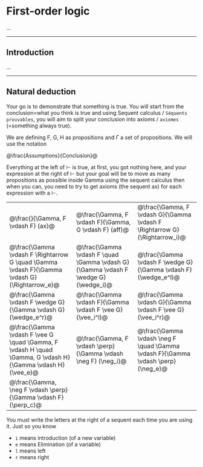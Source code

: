 # First-order logic

...

<hr class="sr">

## Introduction

...

<hr class="sr">

## Natural deduction

Your go is to demonstrate that something is
true. You will start from the conclusion=what you
think is true and using Sequent calculus / ``Séquents prouvables``,
you will aim to split your conclusion into axioms / ``axiomes``
(=something always true).

We are defining F, G, H as propositions and $\Gamma$ 
a set of propositions. We will use the notation

@\frac{Assumptions}{Conclusion}@

Everything at the left of $\vdash$ is true, 
at first, you got nothing here, and your expression
at the right of $\vdash$
but your goal will be to move as many propositions
as possible inside Gamma using the sequent calculus
then when you can, you need to try to get axioms
(the sequent ax) for each expression with a $\vdash$.

<table class="table">
    <tr>
        <td>@\frac{}{\Gamma, F \vdash F} (ax)@</td>
        <td>@\frac{\Gamma, F \vdash F}{\Gamma, G \vdash F} (aff)@</td>
        <td>@\frac{\Gamma, F \vdash G}{\Gamma \vdash F \Rightarrow G} (\Rightarrow_i)@</td>    </tr>
    <tr>
        <td>@\frac{\Gamma \vdash F \Rightarrow G \quad \Gamma \vdash F}{\Gamma \vdash G} (\Rightarrow_e)@</td>
        <td>@\frac{\Gamma \vdash F \quad \Gamma \vdash G}{\Gamma \vdash F \wedge G} (\wedge_i)@</td>
        <td>@\frac{\Gamma \vdash F \wedge G}{\Gamma \vdash F} (\wedge_e^l)@</td>
    </tr>
    <tr>
        <td>@\frac{\Gamma \vdash F \wedge G}{\Gamma \vdash G} (\wedge_e^r)@</td>
        <td>@\frac{\Gamma \vdash F}{\Gamma \vdash F \vee G} (\vee_i^l)@</td>
        <td>@\frac{\Gamma \vdash G}{\Gamma \vdash F \vee G} (\vee_i^r)@</td>
    </tr>
    <tr>
        <td>@\frac{\Gamma \vdash F \vee G \quad \Gamma, F \vdash H \quad \Gamma, G \vdash H}{\Gamma \vdash H} (\vee_e)@</td>
        <td>@\frac{\Gamma, F \vdash \perp}{\Gamma \vdash \neg F} (\neg_i)@</td>
        <td>@\frac{\Gamma \vdash \neg F \quad \Gamma \vdash F}{\Gamma \vdash \perp} (\neg_e)@</td>
    </tr>
    <tr>
        <td>@\frac{\Gamma, \neg F \vdash \perp}{\Gamma \vdash F} (\perp_c)@</td>
    </tr>
</table>

You must write the letters at the right of a sequent each time you are using it. 
Just so you know

* ``i`` means introduction (of a new variable)
* ``e`` means Elimination (of a variable)
* ``l`` means left
* ``r`` means right